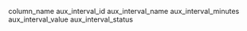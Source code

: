 column_name
aux_interval_id
aux_interval_name
aux_interval_minutes
aux_interval_value
aux_interval_status
